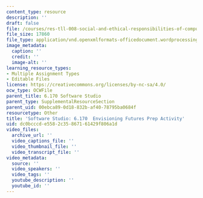 ```yaml
---
content_type: resource
description: ''
draft: false
file: /courses/res-tll-008-social-and-ethical-responsibilities-of-computing-serc/dc0bcccde5582c35867161429f806a1d_MITRESTLL-008F21-6170prep.docx
file_size: 17860
file_type: application/vnd.openxmlformats-officedocument.wordprocessingml.document
image_metadata:
  caption: ''
  credit: ''
  image-alt: ''
learning_resource_types:
- Multiple Assignment Types
- Editable Files
license: https://creativecommons.org/licenses/by-nc-sa/4.0/
ocw_type: OCWFile
parent_title: 6.170 Software Studio
parent_type: SupplementalResourceSection
parent_uid: 00ebca89-0d18-832b-af40-78795ba0684f
resourcetype: Other
title: 'Software Studio: 6.170  Envisioning Futures Prep Activity'
uid: dc0bcccd-e558-2c35-8671-61429f806a1d
video_files:
  archive_url: ''
  video_captions_file: ''
  video_thumbnail_file: ''
  video_transcript_file: ''
video_metadata:
  source: ''
  video_speakers: ''
  video_tags: ''
  youtube_description: ''
  youtube_id: ''
---
```

